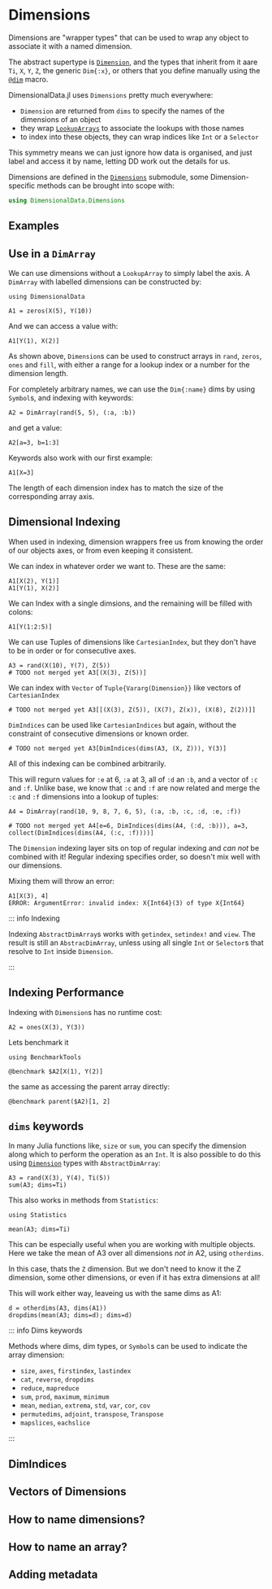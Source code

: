 # Dimensions

Dimensions are "wrapper types" that can be used to wrap any 
object to associate it with a named dimension.

The abstract supertype is [`Dimension`](@ref), and the types
that inherit from it aare `Ti`, `X`, `Y`, `Z`, the generic `Dim{:x}`, 
or others that you define manually using the [`@dim`](@ref) macro.

DimensionalData.jl uses `Dimensions` pretty much everywhere: 

- `Dimension` are returned from `dims` to specify the names of the dimensions of an object
- they wrap [`LookupArrays`](@ref) to associate the lookups with those names
- to index into these objects, they can wrap indices like `Int` or a `Selector` 

This symmetry means we can just ignore how data is organised, and
just label and access it by name, letting DD work out the details for us.

Dimensions are defined in the [`Dimensions`](@ref) submodule, some 
Dimension-specific methods can be brought into scope with:

```julia
using DimensionalData.Dimensions
```

## Examples

## Use in a `DimArray`

We can use dimensions without a `LookupArray` to simply label the axis.
A `DimArray` with labelled dimensions can be constructed by:

```@ansi dimensions
using DimensionalData

A1 = zeros(X(5), Y(10))
```

And we can access a value with:

```@ansi dimensions
A1[Y(1), X(2)]
```

As shown above, `Dimension`s can be used to construct arrays in `rand`, `zeros`,
`ones` and `fill`, with either a range for a lookup index or a number for the
dimension length.

For completely arbitrary names, we can use the `Dim{:name}` dims 
by using `Symbol`s, and indexing with keywords:

```@ansi dimensions
A2 = DimArray(rand(5, 5), (:a, :b))
```

and get a value:

```@ansi dimensions
A2[a=3, b=1:3]
```

Keywords also work with our first example:

```@ansi dimensions
A1[X=3]
```

The length of each dimension index has to match the size of the corresponding
array axis. 


## Dimensional Indexing

When used in indexing, dimension wrappers free us from knowing the 
order of our objects axes, or from even keeping it consistent. 

We can index in whatever order we want to. These are the same:

```@ansi dimensions
A1[X(2), Y(1)]
A1[Y(1), X(2)]
```

We can Index with a single dimsions, and the remaining will be filled with colons: 

```@ansi dimensions
A1[Y(1:2:5)]
```

We can use Tuples of dimensions like `CartesianIndex`, but they don't have to
be in order or for consecutive axes.

```@ansi dimensions
A3 = rand(X(10), Y(7), Z(5))
# TODO not merged yet A3[(X(3), Z(5))]
```

We can index with `Vector` of `Tuple{Vararg(Dimension}}` like vectors of
`CartesianIndex`

```@ansi dimensions
# TODO not merged yet A3[[(X(3), Z(5)), (X(7), Z(x)), (X(8), Z(2))]]
```

`DimIndices` can be used like `CartesianIndices` but again, without the 
constraint of consecutive dimensions or known order.

```@ansi dimensions
# TODO not merged yet A3[DimIndices(dims(A3, (X, Z))), Y(3)]
```

All of this indexing can be combined arbitrarily.

This will regurn values for `:e` at 6, `:a` at 3, all of `:d` an `:b`, and a vector of `:c` 
and `:f`. Unlike base, we know that `:c` and `:f` are now related and merge the `:c` and `:f`
dimensions into a lookup of tuples:

```@ansi dimensions
A4 = DimArray(rand(10, 9, 8, 7, 6, 5), (:a, :b, :c, :d, :e, :f))

# TODO not merged yet A4[e=6, DimIndices(dims(A4, (:d, :b))), a=3, collect(DimIndices(dims(A4, (:c, :f))))] 
```

The `Dimension` indexing layer sits on top of regular indexing and _can not_ be combined 
with it! Regular indexing specifies order, so doesn't mix well with our dimensions.

Mixing them will throw an error:

```@example dimensions
A1[X(3), 4]
ERROR: ArgumentError: invalid index: X{Int64}(3) of type X{Int64}
```

::: info Indexing

Indexing `AbstractDimArray`s works with `getindex`, `setindex!` and
`view`. The result is still an `AbstracDimArray`, unless using all single
`Int` or `Selector`s that resolve to `Int` inside `Dimension`.

:::


## Indexing Performance

Indexing with `Dimension`s has no runtime cost:

```@ansi dimensions
A2 = ones(X(3), Y(3))
```

Lets benchmark it

```@example dimensions
using BenchmarkTools
```

```@ansi dimensions
@benchmark $A2[X(1), Y(2)]
```

the same as accessing the parent array directly:

```@ansi dimensions
@benchmark parent($A2)[1, 2]
```


## `dims` keywords

In many Julia functions like, `size` or `sum`, you can specify the dimension
along which to perform the operation as an `Int`. It is also possible to do this
using [`Dimension`](@ref) types with `AbstractDimArray`:

````@ansi dimensions
A3 = rand(X(3), Y(4), Ti(5))
sum(A3; dims=Ti)
````

This also works in methods from `Statistics`:

````@example dimensions
using Statistics
````

````@ansi dimensions
mean(A3; dims=Ti)
````

This can be especially useful when you are working with multiple objects.
Here we take the mean of A3 over all dimensions _not in_ A2, using `otherdims`.

In this case, thats the `Z` dimension. But we don't need to know it the Z 
dimension, some other dimensions, or even if it has extra dimensions at all!

This will work either way, leaveing us with the same dims as A1:

````@ansi dimensions
d = otherdims(A3, dims(A1))
dropdims(mean(A3; dims=d); dims=d)
````

::: info Dims keywords

Methods where dims, dim types, or `Symbol`s can be used to indicate the array dimension:

- `size`, `axes`, `firstindex`, `lastindex`
- `cat`, `reverse`, `dropdims`
- `reduce`, `mapreduce`
- `sum`, `prod`, `maximum`, `minimum`
- `mean`, `median`, `extrema`, `std`, `var`, `cor`, `cov`
- `permutedims`, `adjoint`, `transpose`, `Transpose`
- `mapslices`, `eachslice`

:::


## DimIndices
## Vectors of Dimensions

## How to name dimensions?
## How to name an array?
## Adding metadata
